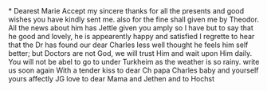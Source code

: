  <? 1 Oct 69>*
Dearest Marie

Accept my sincere thanks for all the presents and good wishes you have kindly sent me. also for the fine shall given me by Theodor. All the news about him has Jettle given you amply so I have but to say that he good and lovely, he is appearently happy and satisfied

I regrette to hear that the Dr has found our dear Charles less well thought he feels him self better; but Doctors are not God, we will trust Him and wait upon Him daily. You will not be abel to go to under Turkheim as the weather is so rainy.

write us soon again

With a tender kiss to dear Ch papa Charles baby and yourself  yours affectly JG

love to dear Mama and Jethen and to Hochst
